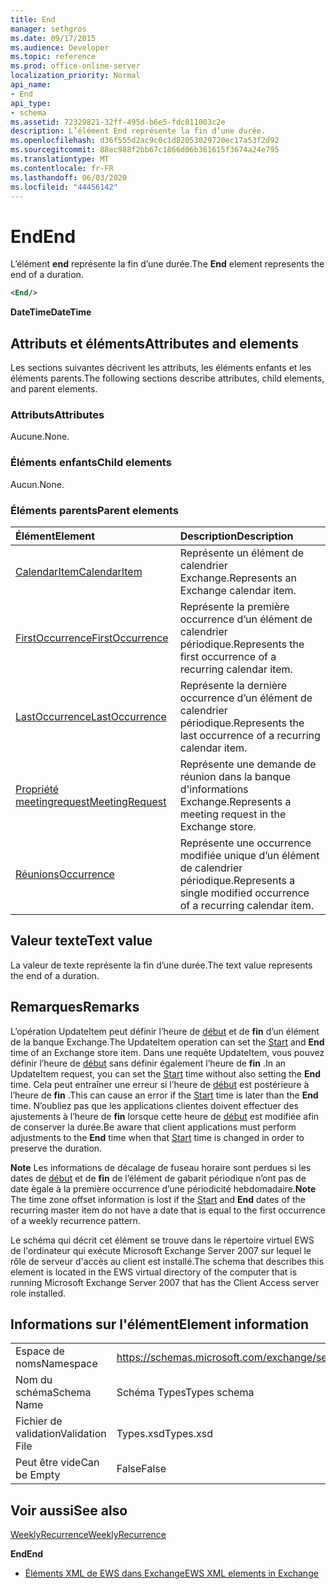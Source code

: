 ```yaml
---
title: End
manager: sethgros
ms.date: 09/17/2015
ms.audience: Developer
ms.topic: reference
ms.prod: office-online-server
localization_priority: Normal
api_name:
- End
api_type:
- schema
ms.assetid: 72329821-32ff-495d-b6e5-fdc011003c2e
description: L’élément End représente la fin d’une durée.
ms.openlocfilehash: d36f555d2ac9c0c1d82053029720ec17a53f2d92
ms.sourcegitcommit: 88ec988f2bb67c1866d06b361615f3674a24e795
ms.translationtype: MT
ms.contentlocale: fr-FR
ms.lasthandoff: 06/03/2020
ms.locfileid: "44456142"
---
```

# <a name="end"></a><span data-ttu-id="ea945-103">End</span><span class="sxs-lookup"><span data-stu-id="ea945-103">End</span></span>

<span data-ttu-id="ea945-104">L’élément **end** représente la fin d’une durée.</span><span class="sxs-lookup"><span data-stu-id="ea945-104">The **End** element represents the end of a duration.</span></span> 
  
```xml
<End/>
```

 <span data-ttu-id="ea945-105">**DateTime**</span><span class="sxs-lookup"><span data-stu-id="ea945-105">**DateTime**</span></span>
## <a name="attributes-and-elements"></a><span data-ttu-id="ea945-106">Attributs et éléments</span><span class="sxs-lookup"><span data-stu-id="ea945-106">Attributes and elements</span></span>

<span data-ttu-id="ea945-107">Les sections suivantes décrivent les attributs, les éléments enfants et les éléments parents.</span><span class="sxs-lookup"><span data-stu-id="ea945-107">The following sections describe attributes, child elements, and parent elements.</span></span>
  
### <a name="attributes"></a><span data-ttu-id="ea945-108">Attributs</span><span class="sxs-lookup"><span data-stu-id="ea945-108">Attributes</span></span>

<span data-ttu-id="ea945-109">Aucune.</span><span class="sxs-lookup"><span data-stu-id="ea945-109">None.</span></span>
  
### <a name="child-elements"></a><span data-ttu-id="ea945-110">Éléments enfants</span><span class="sxs-lookup"><span data-stu-id="ea945-110">Child elements</span></span>

<span data-ttu-id="ea945-111">Aucun.</span><span class="sxs-lookup"><span data-stu-id="ea945-111">None.</span></span>
  
### <a name="parent-elements"></a><span data-ttu-id="ea945-112">Éléments parents</span><span class="sxs-lookup"><span data-stu-id="ea945-112">Parent elements</span></span>

|<span data-ttu-id="ea945-113">**Élément**</span><span class="sxs-lookup"><span data-stu-id="ea945-113">**Element**</span></span>|<span data-ttu-id="ea945-114">**Description**</span><span class="sxs-lookup"><span data-stu-id="ea945-114">**Description**</span></span>|
|:-----|:-----|
|[<span data-ttu-id="ea945-115">CalendarItem</span><span class="sxs-lookup"><span data-stu-id="ea945-115">CalendarItem</span></span>](calendaritem.md) <br/> |<span data-ttu-id="ea945-116">Représente un élément de calendrier Exchange.</span><span class="sxs-lookup"><span data-stu-id="ea945-116">Represents an Exchange calendar item.</span></span>  <br/> |
|[<span data-ttu-id="ea945-117">FirstOccurrence</span><span class="sxs-lookup"><span data-stu-id="ea945-117">FirstOccurrence</span></span>](firstoccurrence.md) <br/> |<span data-ttu-id="ea945-118">Représente la première occurrence d’un élément de calendrier périodique.</span><span class="sxs-lookup"><span data-stu-id="ea945-118">Represents the first occurrence of a recurring calendar item.</span></span>  <br/> |
|[<span data-ttu-id="ea945-119">LastOccurrence</span><span class="sxs-lookup"><span data-stu-id="ea945-119">LastOccurrence</span></span>](lastoccurrence.md) <br/> |<span data-ttu-id="ea945-120">Représente la dernière occurrence d’un élément de calendrier périodique.</span><span class="sxs-lookup"><span data-stu-id="ea945-120">Represents the last occurrence of a recurring calendar item.</span></span>  <br/> |
|[<span data-ttu-id="ea945-121">Propriété meetingrequest</span><span class="sxs-lookup"><span data-stu-id="ea945-121">MeetingRequest</span></span>](meetingrequest.md) <br/> |<span data-ttu-id="ea945-122">Représente une demande de réunion dans la banque d'informations Exchange.</span><span class="sxs-lookup"><span data-stu-id="ea945-122">Represents a meeting request in the Exchange store.</span></span>  <br/> |
|[<span data-ttu-id="ea945-123">Réunions</span><span class="sxs-lookup"><span data-stu-id="ea945-123">Occurrence</span></span>](occurrence.md) <br/> |<span data-ttu-id="ea945-124">Représente une occurrence modifiée unique d’un élément de calendrier périodique.</span><span class="sxs-lookup"><span data-stu-id="ea945-124">Represents a single modified occurrence of a recurring calendar item.</span></span>  <br/> |
   
## <a name="text-value"></a><span data-ttu-id="ea945-125">Valeur texte</span><span class="sxs-lookup"><span data-stu-id="ea945-125">Text value</span></span>

<span data-ttu-id="ea945-126">La valeur de texte représente la fin d’une durée.</span><span class="sxs-lookup"><span data-stu-id="ea945-126">The text value represents the end of a duration.</span></span>
  
## <a name="remarks"></a><span data-ttu-id="ea945-127">Remarques</span><span class="sxs-lookup"><span data-stu-id="ea945-127">Remarks</span></span>

<span data-ttu-id="ea945-128">L’opération UpdateItem peut définir l’heure de [début](start.md) et de **fin** d’un élément de la banque Exchange.</span><span class="sxs-lookup"><span data-stu-id="ea945-128">The UpdateItem operation can set the [Start](start.md) and **End** time of an Exchange store item.</span></span> <span data-ttu-id="ea945-129">Dans une requête UpdateItem, vous pouvez définir l’heure de [début](start.md) sans définir également l’heure de **fin** .</span><span class="sxs-lookup"><span data-stu-id="ea945-129">In an UpdateItem request, you can set the [Start](start.md) time without also setting the **End** time.</span></span> <span data-ttu-id="ea945-130">Cela peut entraîner une erreur si l’heure de [début](start.md) est postérieure à l’heure de **fin** .</span><span class="sxs-lookup"><span data-stu-id="ea945-130">This can cause an error if the [Start](start.md) time is later than the **End** time.</span></span> <span data-ttu-id="ea945-131">N’oubliez pas que les applications clientes doivent effectuer des ajustements à l’heure de **fin** lorsque cette heure de [début](start.md) est modifiée afin de conserver la durée.</span><span class="sxs-lookup"><span data-stu-id="ea945-131">Be aware that client applications must perform adjustments to the **End** time when that [Start](start.md) time is changed in order to preserve the duration.</span></span> 
  
 <span data-ttu-id="ea945-132">**Note** Les informations de décalage de fuseau horaire sont perdues si les dates de [début](start.md) et de **fin** de l’élément de gabarit périodique n’ont pas de date égale à la première occurrence d’une périodicité hebdomadaire.</span><span class="sxs-lookup"><span data-stu-id="ea945-132">**Note** The time zone offset information is lost if the [Start](start.md) and **End** dates of the recurring master item do not have a date that is equal to the first occurrence of a weekly recurrence pattern.</span></span> 
  
<span data-ttu-id="ea945-133">Le schéma qui décrit cet élément se trouve dans le répertoire virtuel EWS de l'ordinateur qui exécute Microsoft Exchange Server 2007 sur lequel le rôle de serveur d'accès au client est installé.</span><span class="sxs-lookup"><span data-stu-id="ea945-133">The schema that describes this element is located in the EWS virtual directory of the computer that is running Microsoft Exchange Server 2007 that has the Client Access server role installed.</span></span>
  
## <a name="element-information"></a><span data-ttu-id="ea945-134">Informations sur l'élément</span><span class="sxs-lookup"><span data-stu-id="ea945-134">Element information</span></span>

|||
|:-----|:-----|
|<span data-ttu-id="ea945-135">Espace de noms</span><span class="sxs-lookup"><span data-stu-id="ea945-135">Namespace</span></span>  <br/> |https://schemas.microsoft.com/exchange/services/2006/types  <br/> |
|<span data-ttu-id="ea945-136">Nom du schéma</span><span class="sxs-lookup"><span data-stu-id="ea945-136">Schema Name</span></span>  <br/> |<span data-ttu-id="ea945-137">Schéma Types</span><span class="sxs-lookup"><span data-stu-id="ea945-137">Types schema</span></span>  <br/> |
|<span data-ttu-id="ea945-138">Fichier de validation</span><span class="sxs-lookup"><span data-stu-id="ea945-138">Validation File</span></span>  <br/> |<span data-ttu-id="ea945-139">Types.xsd</span><span class="sxs-lookup"><span data-stu-id="ea945-139">Types.xsd</span></span>  <br/> |
|<span data-ttu-id="ea945-140">Peut être vide</span><span class="sxs-lookup"><span data-stu-id="ea945-140">Can be Empty</span></span>  <br/> |<span data-ttu-id="ea945-141">False</span><span class="sxs-lookup"><span data-stu-id="ea945-141">False</span></span>  <br/> |
   
## <a name="see-also"></a><span data-ttu-id="ea945-142">Voir aussi</span><span class="sxs-lookup"><span data-stu-id="ea945-142">See also</span></span>



[<span data-ttu-id="ea945-143">WeeklyRecurrence</span><span class="sxs-lookup"><span data-stu-id="ea945-143">WeeklyRecurrence</span></span>](weeklyrecurrence.md)
  
 <span data-ttu-id="ea945-144">**End**</span><span class="sxs-lookup"><span data-stu-id="ea945-144">**End**</span></span>


- [<span data-ttu-id="ea945-145">Éléments XML de EWS dans Exchange</span><span class="sxs-lookup"><span data-stu-id="ea945-145">EWS XML elements in Exchange</span></span>](ews-xml-elements-in-exchange.md)

